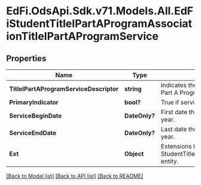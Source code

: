 # EdFi.OdsApi.Sdk.v71.Models.All.EdFiStudentTitleIPartAProgramAssociationTitleIPartAProgramService

## Properties

Name | Type | Description | Notes
------------ | ------------- | ------------- | -------------
**TitleIPartAProgramServiceDescriptor** | **string** | Indicates the service being provided to the student by the Title I Part A Program. | 
**PrimaryIndicator** | **bool?** | True if service is a primary service. | [optional] 
**ServiceBeginDate** | **DateOnly?** | First date the Student was in this option for the current school year. | [optional] 
**ServiceEndDate** | **DateOnly?** | Last date the Student was in this option for the current school year. | [optional] 
**Ext** | **Object** | Extensions to the StudentTitleIPartAProgramAssociationTitleIPartAProgramService entity. | [optional] 

[[Back to Model list]](../README.md#documentation-for-models) [[Back to API list]](../README.md#documentation-for-api-endpoints) [[Back to README]](../README.md)

